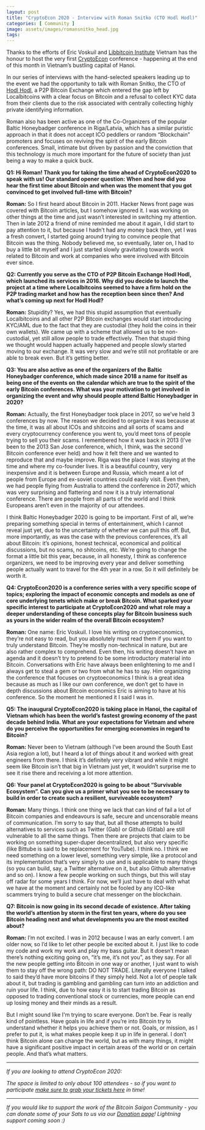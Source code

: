 ```yaml
---
layout: post
title: "CryptoEcon 2020 - Interview with Roman Snitko (CTO Hodl Hodl)"
categories: [ Community ]
image: assets/images/romansnitko_head.jpg
tags: 
---
```

Thanks to the efforts of Eric Voskuil and [Libbitcoin Institute](http://www.libbitcoin.org "Libbitcoin Institute") Vietnam has the honour to host the very first [CryptoEcon](https://cryptoecon.org/ "CryptoEcon") conference - happening at the end of this month in Vietnam’s bustling capital of Hanoi.

In our series of interviews with the hand-selected speakers leading up to the event we had the opportunity to talk with Roman Snitko, the CTO of [Hodl Hodl](https://hodlhodl.com/ "Hodl Hodl"), a P2P Bitcoin Exchange which entered the gap left by Localbitcoins with a clear focus on Bitcoin and a refusal to collect KYC data from their clients due to the risk associated with centrally collecting highly private identifying information. 

Roman also has been active as one of the Co-Organizers of the popular Baltic Honeybadger conference in Riga/Latvia, which has a similar puristic approach in that it does not accept ICO peddlers or random “Blockchain” promoters and focuses on reviving the spirit of the early Bitcoin conferences. Small, intimate but driven by passion and the conviction that this technology is much more important for the future of society than just being a way to make a quick buck.


**Q1: Hi Roman! Thank you for taking the time ahead of CryptoEcon2020 to speak with us! Our standard opener question: When and how did you hear the first time about Bitcoin and when was the moment that you got convinced to get involved full-time with Bitcoin?**

**Roman:** So I first heard about Bitcoin in 2011. Hacker News front page was covered with Bitcoin articles, but I somehow ignored it. I was working on other things at the time and just wasn’t interested in switching my attention. Then in late 2012 a friend of mine reminded me about it again, I did start to pay attention to it, but because I hadn’t had any money back then, yet I was a fresh convert, I started going around trying to convince people that Bitcoin was the thing.
Nobody believed me, so eventually, later on, I had to buy a little bit myself and I just started slowly gravitating towards work related to Bitcoin and work at companies who were involved with Bitcoin ever since.

**Q2: Currently you serve as the CTO of P2P Bitcoin Exchange Hodl Hodl, which launched its services in 2016. Why did you decide to launch the project at a time where Localbitcoins seemed to have a firm hold on the P2P trading market and how has the reception been since then? And what’s coming up next for Hodl Hodl?**

**Roman:** Stupidity? Yes, we had this stupid assumption that eventually Localbitcoins and all other P2P Bitcoin exchanges would start introducing KYC/AML due to the fact that they are custodial (they hold the coins in their own wallets). We came up with a scheme that allowed us to be non-custodial, yet still allow people to trade effectively. Then that stupid thing we thought would happen actually happened and people slowly started moving to our exchange. It was very slow and
we’re still not profitable or are able to break even. But it’s getting better.

**Q3: You are also active as one of the organizers of the Baltic Honeybadger conference, which made since 2018 a name for itself as being one of the events on the calendar which are true to the spirit of the early Bitcoin conferences. What was your motivation to get involved in organizing the event and why should people attend Baltic Honeybadger in 2020?**

**Roman:** Actually, the first Honeybadger took place in 2017, so we’ve held 3 conferences by now. The reason we decided to organize it was because at the time, it was all about ICOs and shitcoins and all sorts of scams and every cryptocurrency conference you went to, you’d meet tons of people trying to sell you their scams. I remembered how it was back in 2013 (I’ve been to the 2013 San Jose conference, which, I think, was the second Bitcoin conference ever held) and
how it felt there and we wanted to reproduce that and maybe improve. Riga was the place I was staying at the time and where my co-founder lives. It is a beautiful country, very inexpensive and it is between Europe and Russia, which meant a lot of people from Europe and ex-soviet countries could easily visit. Even then, we had people flying from Australia to attend the conference in 2017, which was very surprising and flattering and now it is a truly international conference. There
are people from all parts of the world and I think Europeans aren’t even in the majority of our attendees.

I think Baltic Honeybadger 2020 is going to be important. First of all, we’re preparing something special in terms of entertainment, which I cannot reveal just yet, due to the uncertainty of whether we can pull this off. But, more importantly, as was the case with the previous conferences, it’s all about Bitcoin: it’s opinions, honest technical, economical and political discussions, but no scams, no shitcoins, etc. We’re going to change the format a little bit
this year, because, in all honesty, I think as conference organizers, we need to be improving every year and deliver something people actually want to travel for the 4th year in a row. So it will definitely be worth it.

**Q4: CryptoEcon2020 is a conference series with a very specific scope of topics; exploring the impact of economic concepts and models as one of core underlying tenets which make or break Bitcoin. What sparked your specific interest to participate at CryptoEcon2020 and what role may a deeper understanding of these concepts play for Bitcoin business such as yours in the wider realm of the overall Bitcoin ecosystem?**

**Roman:** One name: Eric Voskuil. I love his writing on cryptoeconomics, they’re not easy to read, but you absolutely must read them if you want to truly understand Bitcoin. They’re mostly non-technical in nature, but are also rather complex to comprehend. Even then, his writing doesn’t have an agenda and it doesn’t try to pretend to be some introductory material into Bitcoin. Conversations with Eric have always been enlightening to me and I always get to steal a gem or
two from what he has to say. Him organizing the conference that focuses on cryptoeconomics I think is a great idea because as much as I like our own conference, we don’t get to have in depth discussions about Bitcoin economics Eric is aiming to have at his conference. So the moment he mentioned it I said I was in.

**Q5: The inaugural CryptoEcon2020 is taking place in Hanoi, the capital of Vietnam which has been the world’s fastest growing economy of the past decade behind India. What are your expectations for Vietnam and where do you perceive the opportunities for emerging economies in regard to Bitcoin?**

**Roman:** Never been to Vietnam (although I’ve been around the South East Asia region a lot), but I heard a lot of things about it and worked with great engineers from there. I think it’s definitely very vibrant and while it might seem like Bitcoin isn’t that big in Vietnam just yet, it wouldn’t surprise me to see it rise there and receiving a lot more attention.

**Q6: Your panel at CryptoEcon2020 is going to be about “Survivable Ecosystem”. Can you give us a primer what you see to be necessary to build in order to create such a resilient, surviveable ecosystem?**

**Roman:** Many things. I think one thing we lack that can kind of fail a lot of Bitcoin companies and endeavours is safe, secure and uncensorable means of communication. I’m sorry to say that, but all those attempts to build alternatives to services such as Twitter (Gab) or Github (Gitlab) are still vulnerable to all the same things. Then there are projects that claim to be working on something super-duper decentralized, but also very specific (like Bittube is said
to be replacement for YouTube). I think no. I think we need something on a lower level, something very simple, like a protocol and its implementation that’s very simply to use and is applicable to many things (so you can build, say, a Twitter alternative on it, but also Github alternative and so on). I know a few people working on such things, but this will stay off radar for some years I think. For now, we’ll just have to deal with what we have at the moment and
certainly not be fooled by any ICO-like scammers trying to build a secure chat messenger on the blockchain.

**Q7: Bitcoin is now going in its second decade of existence. After taking the world’s attention by storm in the first ten years, where do you see Bitcoin heading next and what developments you are the most excited about?**

**Roman:** I’m not excited. I was in 2012 because I was an early convert. I am older now, so I’d like to let other people be excited about it. I just like to code my code and work my work and play my bass guitar. But it doesn’t mean there’s nothing exciting going on, “it’s me, it’s not you”, as they say. For all the new people getting into Bitcoin in one way or another, I just want to wish them to stay off the wrong path: DO NOT TRADE. Literally everyone I talked to
said they’d have more bitcoins if they simply held. Not a lot of people talk about it, but trading is gambling and gambling can turn into an addiction and ruin your life. I think, due to how easy it is to start trading Bitcoin as opposed to trading conventional stock or currencies, more people can end up losing money and their minds as a result.

But I might sound like I'm trying to scare everyone. Don’t be. Fear is really kind of pointless. Have goals in life and if you’re into Bitcoin try to understand whether it helps you achieve them or not. Goals, or mission, as I prefer to put it, is what makes people keep it up in life in general. I don’t think Bitcoin alone can change the world, but as with many things, it might have a significant positive impact in certain areas of the world or on certain people. And
that’s what matters.

---

*If you are looking to attend CryptoEcon 2020:*

*The space is limited to only about 100 attendees - so if you want to participate [make sure to grab your tickets here](https://www.eventbrite.com/e/cryptoecon-2020-tickets-84241838607 "make sure to grab your tickets here") in time!*

---

*If you would like to support the work of the Bitcoin Saigon Community - you can donate some of your Sats to us via our [Donation page](http://bitcoinsaigon.org/donate-satoshis "Donation page")! Lightning support coming soon :)*

